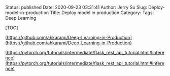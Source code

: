 Status: published
Date: 2020-09-23 03:31:41
Author: Jerry Su
Slug: Deploy-model-in-production
Title: Deploy model in production
Category: 
Tags: Deep Learning 

[TOC]

[https://github.com/ahkarami/Deep-Learning-in-Production](https://github.com/ahkarami/Deep-Learning-in-Production)

[https://pytorch.org/tutorials/intermediate/flask_rest_api_tutorial.html#inference](https://pytorch.org/tutorials/intermediate/flask_rest_api_tutorial.html#inference)
